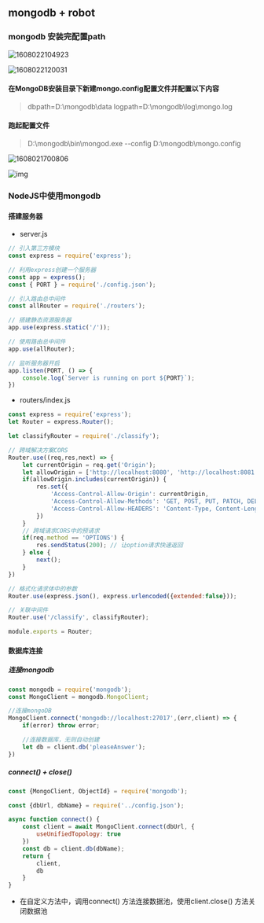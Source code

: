 ## mongodb + robot

### mongodb 安装完配置path

![1608022104923](C:\Users\ADMINI~1\AppData\Local\Temp\1608022104923.png)

![1608022120031](C:\Users\ADMINI~1\AppData\Local\Temp\1608022120031.png)

#### 在MongoDB安装目录下新建mongo.config配置文件并配置以下内容

> dbpath=D:\mongodb\data
> logpath=D:\mongodb\log\mongo.log

#### 跑起配置文件

> D:\mongodb\bin\mongod.exe --config D:\mongodb\mongo.config

![1608021700806](C:\Users\ADMINI~1\AppData\Local\Temp\1608021700806.png)

![img](file:///C:\Users\Administrator\AppData\Roaming\Tencent\Users\1556998164\QQ\WinTemp\RichOle\R7TF[I2(EJP9{_K)LBENSAE.png) 

### NodeJS中使用mongodb

#### 搭建服务器

* server.js
```js
// 引入第三方模块
const express = require('express');

// 利用express创建一个服务器
const app = express();
const { PORT } = require('./config.json');

// 引入路由总中间件
const allRouter = require('./routers');

// 搭建静态资源服务器
app.use(express.static('/'));

// 使用路由总中间件
app.use(allRouter);

// 监听服务器开启
app.listen(PORT, () => {
    console.log(`Server is running on port ${PORT}`);
})
```

* routers/index.js
```js
const express = require('express');
let Router = express.Router();

let classifyRouter = require('./classify');

// 跨域解决方案CORS
Router.use((req,res,next) => {
    let currentOrigin = req.get('Origin');
    let allowOrigin = ['http://localhost:8080', 'http://localhost:8081', 'http://localhost:8082', 'http://localhost:8083'];
    if(allowOrigin.includes(currentOrigin)) {
        res.set({
            'Access-Control-Allow-Origin': currentOrigin,
            'Access-Control-Allow-Methods': 'GET, POST, PUT, PATCH, DELETE, OPTION',
            'Access-Control-Allow-HEADERS': 'Content-Type, Content-Length, Authorization, Accept, X-Requested-With'
        })
    }
    // 跨域请求CORS中的预请求
    if(req.method == 'OPTIONS') {
        res.sendStatus(200); // 让option请求快速返回
    } else {
        next();
    }
})

// 格式化请求体中的参数
Router.use(express.json(), express.urlencoded({extended:false}));

// 关联中间件
Router.use('/classify', classifyRouter);

module.exports = Router;
```

#### 数据库连接

##### 连接mongodb
```js
const mongodb = require('mongodb');
const MongoClient = mongodb.MongoClient;

//连接mongoDB
MongoClient.connect('mongodb://localhost:27017',(err,client) => {
    if(error) throw error;

    //连接数据库，无则自动创建
    let db = client.db('pleaseAnswer');
})
```

##### connect() + close()

```js
const {MongoClient, ObjectId} = require('mongodb');

const {dbUrl, dbName} = require('../config.json');

async function connect() {
    const client = await MongoClient.connect(dbUrl, {
        useUnifiedTopology: true
    })
    const db = client.db(dbName);
    return {
        client,
        db
    }
}
```

* 在自定义方法中，调用connect() 方法连接数据池，使用client.close() 方法关闭数据池
